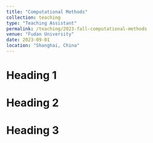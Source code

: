 ```yaml
---
title: "Computational Methods"
collection: teaching
type: "Teaching Assistant"
permalink: /teaching/2023-fall-computational-methods
venue: "Fudan University"
date: 2023-09-01
location: "Shanghai, China"
---
```


Heading 1
======

Heading 2
======

Heading 3
======

